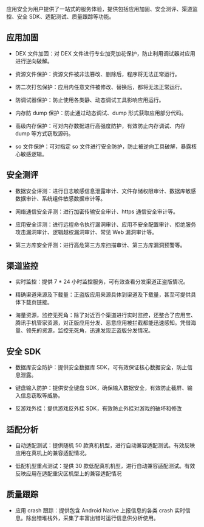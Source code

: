 [//]: # (chinagitpath:XXXXX)

应用安全为用户提供了一站式的服务体验，提供包括应用加固、安全测评、渠道监控、安全 SDK、适配测试、质量跟踪等功能。

## 应用加固
- DEX 文件加固：对 DEX 文件进行专业加壳加花保护，防止利用调试器对应用进行逆向破解。

- 资源文件保护：资源文件被非法篡改、删除后，程序将无法正常运行。

- 防二次打包保护：应用内任意文件被修改、替换后，都将无法正常运行。

- 防调试器保护：防止使用各类静、动态调试工具影响应用运行。

- 内存防 dump 保护：防止通过动态调试、dump 形式获取应用部分代码。

- 高级内存保护：可对内存数据进行高强度防护，有效防止内存调试、内存 dump 等方式窃取源码。

- so 文件保护：可对指定 so 文件进行安全防护，防止被逆向工具破解，暴露核心敏感逻辑。

## 安全测评
- 数据安全评测：进行日志敏感信息泄露审计、文件存储权限审计、数据库敏感数据审计、系统组件敏感数据审计等。

- 网络通信安全评测：进行加密传输安全审计、https 通信安全审计等。

- 应用安全评测：进行远程命令执行漏洞审计、应用不安全配置审计、拒绝服务攻击漏洞审计、逻辑越权漏洞审计、常见 Web 漏洞审计等。

- 第三方库安全评测：进行高危第三方库扫描审计、第三方库漏洞预警等。

## 渠道监控

- 实时监控：提供 7 * 24 小时监控服务，可有效查看分发渠道正盗版情况。

- 精确渠道来源及下载量：正盗版应用来源具体到渠道及下载量，甚至可提供具体下载页链接。

- 海量资源，监控无死角：除了对近百个渠道进行实时监控，还整合了应用宝、腾讯手机管家资源，对正版应用分发、恶意应用被拦截都能迅速感知。凭借海量、领先的资源，监控无死角，迅速发现正盗版分发情况。

## 安全 SDK
- 数据库安全防护：提供安全数据库 SDK，可有效保证核心数据安全，防止信息泄露。

- 键盘输入防护：提供安全键盘 SDK，确保输入数据安全，有效防止截屏、输入信息窃取等威胁。

- 反游戏外挂：提供游戏反外挂 SDK，有效防止外挂对游戏的破坏和修改

## 适配分析

- 自动适配测试：提供随机 50 款真机机型，进行自动兼容适配测试。有效反映应用在真机上的兼容适配情况。

- 低配机型重点测试：提供 30 款低配真机机型，进行自动兼容适配测试。有效反映应用在适配重灾区机型上的兼容适配情况

## 质量跟踪

- 应用 crash 跟踪：提供包含 Android Native 上报信息的各类 crash 实时信息。除出错堆栈外，采集了丰富出错时运行信息供分析使用。
